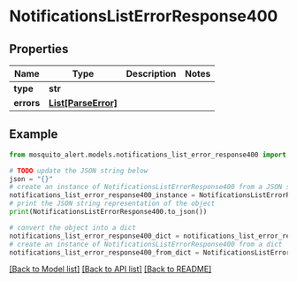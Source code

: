 # NotificationsListErrorResponse400


## Properties

Name | Type | Description | Notes
------------ | ------------- | ------------- | -------------
**type** | **str** |  | 
**errors** | [**List[ParseError]**](ParseError.md) |  | 

## Example

```python
from mosquito_alert.models.notifications_list_error_response400 import NotificationsListErrorResponse400

# TODO update the JSON string below
json = "{}"
# create an instance of NotificationsListErrorResponse400 from a JSON string
notifications_list_error_response400_instance = NotificationsListErrorResponse400.from_json(json)
# print the JSON string representation of the object
print(NotificationsListErrorResponse400.to_json())

# convert the object into a dict
notifications_list_error_response400_dict = notifications_list_error_response400_instance.to_dict()
# create an instance of NotificationsListErrorResponse400 from a dict
notifications_list_error_response400_from_dict = NotificationsListErrorResponse400.from_dict(notifications_list_error_response400_dict)
```
[[Back to Model list]](../README.md#documentation-for-models) [[Back to API list]](../README.md#documentation-for-api-endpoints) [[Back to README]](../README.md)


